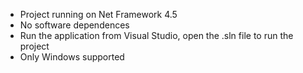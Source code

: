 - Project running on Net Framework 4.5
- No software dependences
- Run the application from Visual Studio, open the .sln file to run the project
- Only Windows supported

